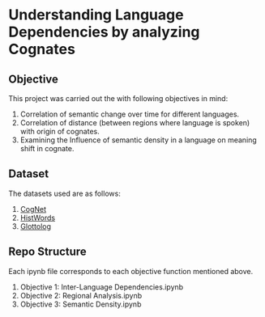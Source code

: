 # Understanding Language Dependencies by analyzing Cognates

## Objective
This project was carried out the with following objectives in mind:

1. Correlation of semantic change over time for different languages.
2. Correlation of distance (between regions where language is spoken) with origin of cognates.
3. Examining the Influence of semantic density in a language on meaning shift in cognate.

## Dataset

The datasets used are as follows:

1. [CogNet](https://github.com/kbatsuren/CogNet?search=1)
2. [HistWords](https://nlp.stanford.edu/projects/histwords/)
3. [Glottolog](https://glottolog.org/glottolog/language)

## Repo Structure

Each ipynb file corresponds to each objective function mentioned above.

1. Objective 1: Inter-Language Dependencies.ipynb
2. Objective 2: Regional Analysis.ipynb
3. Objective 3: Semantic Density.ipynb 


